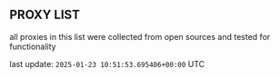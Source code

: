 ## PROXY LIST

all proxies in this list were collected from open sources and tested for functionality

last update: `2025-01-23 10:51:53.695406+00:00` UTC